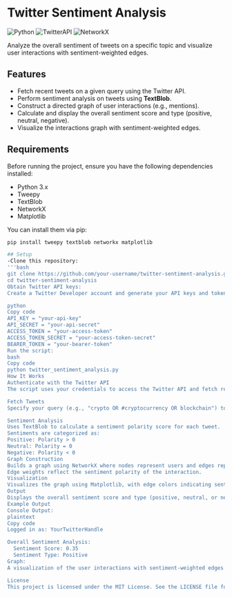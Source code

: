 # Twitter Sentiment Analysis

![Python](https://img.shields.io/badge/Python-3.x-blue) ![TwitterAPI](https://img.shields.io/badge/Tweepy-4.x-orange) ![NetworkX](https://img.shields.io/badge/NetworkX-2.x-green)

Analyze the overall sentiment of tweets on a specific topic and visualize user interactions with sentiment-weighted edges.

## Features
- Fetch recent tweets on a given query using the Twitter API.
- Perform sentiment analysis on tweets using **TextBlob**.
- Construct a directed graph of user interactions (e.g., mentions).
- Calculate and display the overall sentiment score and type (positive, neutral, negative).
- Visualize the interactions graph with sentiment-weighted edges.

## Requirements
Before running the project, ensure you have the following dependencies installed:

- Python 3.x
- Tweepy
- TextBlob
- NetworkX
- Matplotlib

You can install them via pip:

```bash
pip install tweepy textblob networkx matplotlib

## Setup
-Clone this repository:
'''bash
git clone https://github.com/your-username/twitter-sentiment-analysis.git
cd twitter-sentiment-analysis
Obtain Twitter API keys:
Create a Twitter Developer account and generate your API keys and tokens. Add them to the script:

python
Copy code
API_KEY = "your-api-key"
API_SECRET = "your-api-secret"
ACCESS_TOKEN = "your-access-token"
ACCESS_TOKEN_SECRET = "your-access-token-secret"
BEARER_TOKEN = "your-bearer-token"
Run the script:
bash
Copy code
python twitter_sentiment_analysis.py
How It Works
Authenticate with the Twitter API
The script uses your credentials to access the Twitter API and fetch recent tweets related to the provided query.

Fetch Tweets
Specify your query (e.g., "crypto OR #cryptocurrency OR blockchain") to collect recent tweets mentioning these terms.

Sentiment Analysis
Uses TextBlob to calculate a sentiment polarity score for each tweet.
Sentiments are categorized as:
Positive: Polarity > 0
Neutral: Polarity = 0
Negative: Polarity < 0
Graph Construction
Builds a graph using NetworkX where nodes represent users and edges represent mentions.
Edge weights reflect the sentiment polarity of the interaction.
Visualization
Visualizes the graph using Matplotlib, with edge colors indicating sentiment weights.
Output
Displays the overall sentiment score and type (positive, neutral, or negative) of the community.
Example Output
Console Output:
plaintext
Copy code
Logged in as: YourTwitterHandle

Overall Sentiment Analysis:
  Sentiment Score: 0.35
  Sentiment Type: Positive
Graph:
A visualization of the user interactions with sentiment-weighted edges.

License
This project is licensed under the MIT License. See the LICENSE file for details.
